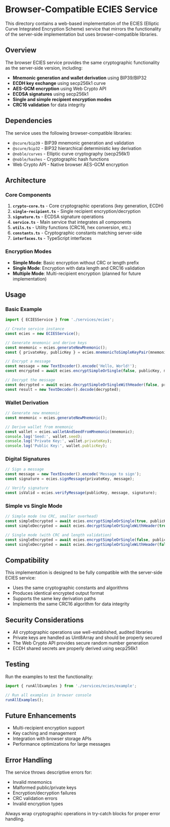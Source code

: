# Browser-Compatible ECIES Service

This directory contains a web-based implementation of the ECIES (Elliptic Curve Integrated Encryption Scheme) service that mirrors the functionality of the server-side implementation but uses browser-compatible libraries.

## Overview

The browser ECIES service provides the same cryptographic functionality as the server-side version, including:

- **Mnemonic generation and wallet derivation** using BIP39/BIP32
- **ECDH key exchange** using secp256k1 curve
- **AES-GCM encryption** using Web Crypto API
- **ECDSA signatures** using secp256k1
- **Single and simple recipient encryption modes**
- **CRC16 validation** for data integrity

## Dependencies

The service uses the following browser-compatible libraries:

- `@scure/bip39` - BIP39 mnemonic generation and validation
- `@scure/bip32` - BIP32 hierarchical deterministic key derivation
- `@noble/curves` - Elliptic curve cryptography (secp256k1)
- `@noble/hashes` - Cryptographic hash functions
- Web Crypto API - Native browser AES-GCM encryption

## Architecture

### Core Components

1. **`crypto-core.ts`** - Core cryptographic operations (key generation, ECDH)
2. **`single-recipient.ts`** - Single recipient encryption/decryption
3. **`signature.ts`** - ECDSA signature operations
4. **`service.ts`** - Main service that integrates all components
5. **`utils.ts`** - Utility functions (CRC16, hex conversion, etc.)
6. **`constants.ts`** - Cryptographic constants matching server-side
7. **`interfaces.ts`** - TypeScript interfaces

### Encryption Modes

- **Simple Mode**: Basic encryption without CRC or length prefix
- **Single Mode**: Encryption with data length and CRC16 validation
- **Multiple Mode**: Multi-recipient encryption (planned for future implementation)

## Usage

### Basic Example

```typescript
import { ECIESService } from './services/ecies';

// Create service instance
const ecies = new ECIESService();

// Generate mnemonic and derive keys
const mnemonic = ecies.generateNewMnemonic();
const { privateKey, publicKey } = ecies.mnemonicToSimpleKeyPair(mnemonic);

// Encrypt a message
const message = new TextEncoder().encode('Hello, World!');
const encrypted = await ecies.encryptSimpleOrSingle(false, publicKey, message);

// Decrypt the message
const decrypted = await ecies.decryptSimpleOrSingleWithHeader(false, privateKey, encrypted);
const result = new TextDecoder().decode(decrypted);
```

### Wallet Derivation

```typescript
// Generate new mnemonic
const mnemonic = ecies.generateNewMnemonic();

// Derive wallet from mnemonic
const wallet = ecies.walletAndSeedFromMnemonic(mnemonic);
console.log('Seed:', wallet.seed);
console.log('Private Key:', wallet.privateKey);
console.log('Public Key:', wallet.publicKey);
```

### Digital Signatures

```typescript
// Sign a message
const message = new TextEncoder().encode('Message to sign');
const signature = ecies.signMessage(privateKey, message);

// Verify signature
const isValid = ecies.verifyMessage(publicKey, message, signature);
```

### Simple vs Single Mode

```typescript
// Simple mode (no CRC, smaller overhead)
const simpleEncrypted = await ecies.encryptSimpleOrSingle(true, publicKey, message);
const simpleDecrypted = await ecies.decryptSimpleOrSingleWithHeader(true, privateKey, simpleEncrypted);

// Single mode (with CRC and length validation)
const singleEncrypted = await ecies.encryptSimpleOrSingle(false, publicKey, message);
const singleDecrypted = await ecies.decryptSimpleOrSingleWithHeader(false, privateKey, singleEncrypted);
```

## Compatibility

This implementation is designed to be fully compatible with the server-side ECIES service:

- Uses the same cryptographic constants and algorithms
- Produces identical encrypted output format
- Supports the same key derivation paths
- Implements the same CRC16 algorithm for data integrity

## Security Considerations

- All cryptographic operations use well-established, audited libraries
- Private keys are handled as Uint8Array and should be properly secured
- The Web Crypto API provides secure random number generation
- ECDH shared secrets are properly derived using secp256k1

## Testing

Run the examples to test the functionality:

```typescript
import { runAllExamples } from './services/ecies/example';

// Run all examples in browser console
runAllExamples();
```

## Future Enhancements

- Multi-recipient encryption support
- Key caching and management
- Integration with browser storage APIs
- Performance optimizations for large messages

## Error Handling

The service throws descriptive errors for:

- Invalid mnemonics
- Malformed public/private keys
- Encryption/decryption failures
- CRC validation errors
- Invalid encryption types

Always wrap cryptographic operations in try-catch blocks for proper error handling.